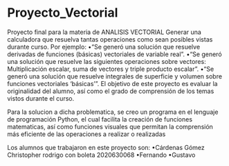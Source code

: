 # Proyecto_Vectorial
Proyecto final para la materia de ANALISIS VECTORIAL
Generar una calculadora que resuelva tantas operaciones como sean posibles vistas durante curso. 
Por ejemplo: 
  •“Se generó una solución que resuelve derivadas de funciones (básicas) vectoriales de variable real”.
  •“Se generó una solución que resuelve las siguientes operaciones sobre vectores: Multiplicación escalar, suma de vectores y triple producto escalar”.
  •“Se generó una solución que resuelve integrales de superficie y volumen sobre funciones vectoriales ‘básicas’”.
El objetivo de este proyecto es evaluar la originalidad del alumno, así como el grado de comprensión de los temas vistos durante el curso.

Para la solucion a dicha problematica, se creo un programa en el lenguaje de programación Python, el cual facilita la creación de funciones matematicas, así como funciones visuales que permitan la comprensión más eficiente de las operaciones a realizar o realizadas

Los alumnos que trabajaron en este proyecto son:
 •Cárdenas Gómez Christopher rodrigo con boleta 2020630068
 •Fernando
 •Gustavo
